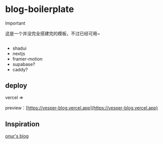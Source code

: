 # blog-boilerplate

> [!important]
> 这是一个并没完全搭建完的模板，不过已经可用~

## 

- shadui
- nextjs
- framer-motion
- supabase?
- caddy?

## deploy

vercel =>

preview：[https://vesper-blog.vercel.app](https://vesper-blog.vercel.app)

## Inspiration

[onur's blog](https://onur.dev/)
